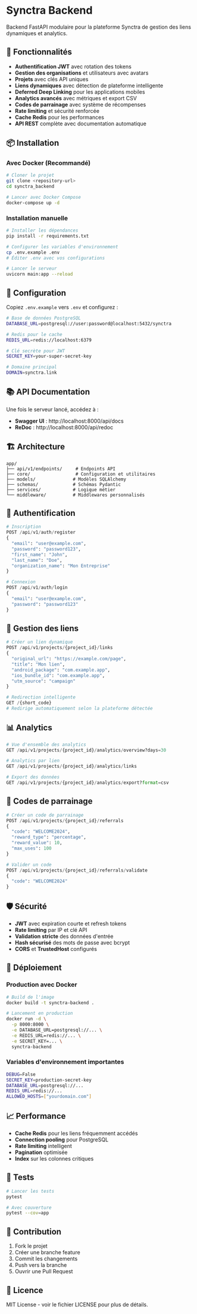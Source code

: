 # Synctra Backend

Backend FastAPI modulaire pour la plateforme Synctra de gestion des liens dynamiques et analytics.

## 🚀 Fonctionnalités

- **Authentification JWT** avec rotation des tokens
- **Gestion des organisations** et utilisateurs avec avatars
- **Projets** avec clés API uniques
- **Liens dynamiques** avec détection de plateforme intelligente
- **Deferred Deep Linking** pour les applications mobiles
- **Analytics avancés** avec métriques et export CSV
- **Codes de parrainage** avec système de récompenses
- **Rate limiting** et sécurité renforcée
- **Cache Redis** pour les performances
- **API REST** complète avec documentation automatique

## 📦 Installation

### Avec Docker (Recommandé)

```bash
# Cloner le projet
git clone <repository-url>
cd synctra_backend

# Lancer avec Docker Compose
docker-compose up -d
```

### Installation manuelle

```bash
# Installer les dépendances
pip install -r requirements.txt

# Configurer les variables d'environnement
cp .env.example .env
# Éditer .env avec vos configurations

# Lancer le serveur
uvicorn main:app --reload
```

## 🔧 Configuration

Copiez `.env.example` vers `.env` et configurez :

```bash
# Base de données PostgreSQL
DATABASE_URL=postgresql://user:password@localhost:5432/synctra

# Redis pour le cache
REDIS_URL=redis://localhost:6379

# Clé secrète pour JWT
SECRET_KEY=your-super-secret-key

# Domaine principal
DOMAIN=synctra.link
```

## 📚 API Documentation

Une fois le serveur lancé, accédez à :
- **Swagger UI** : http://localhost:8000/api/docs
- **ReDoc** : http://localhost:8000/api/redoc

## 🏗️ Architecture

```
app/
├── api/v1/endpoints/     # Endpoints API
├── core/                 # Configuration et utilitaires
├── models/              # Modèles SQLAlchemy
├── schemas/             # Schémas Pydantic
├── services/            # Logique métier
└── middleware/          # Middlewares personnalisés
```

## 🔐 Authentification

```python
# Inscription
POST /api/v1/auth/register
{
  "email": "user@example.com",
  "password": "password123",
  "first_name": "John",
  "last_name": "Doe",
  "organization_name": "Mon Entreprise"
}

# Connexion
POST /api/v1/auth/login
{
  "email": "user@example.com",
  "password": "password123"
}
```

## 🔗 Gestion des liens

```python
# Créer un lien dynamique
POST /api/v1/projects/{project_id}/links
{
  "original_url": "https://example.com/page",
  "title": "Mon lien",
  "android_package": "com.example.app",
  "ios_bundle_id": "com.example.app",
  "utm_source": "campaign"
}

# Redirection intelligente
GET /{short_code}
# Redirige automatiquement selon la plateforme détectée
```

## 📊 Analytics

```python
# Vue d'ensemble des analytics
GET /api/v1/projects/{project_id}/analytics/overview?days=30

# Analytics par lien
GET /api/v1/projects/{project_id}/analytics/links

# Export des données
GET /api/v1/projects/{project_id}/analytics/export?format=csv
```

## 🎯 Codes de parrainage

```python
# Créer un code de parrainage
POST /api/v1/projects/{project_id}/referrals
{
  "code": "WELCOME2024",
  "reward_type": "percentage",
  "reward_value": 10,
  "max_uses": 100
}

# Valider un code
POST /api/v1/projects/{project_id}/referrals/validate
{
  "code": "WELCOME2024"
}
```

## 🛡️ Sécurité

- **JWT** avec expiration courte et refresh tokens
- **Rate limiting** par IP et clé API
- **Validation stricte** des données d'entrée
- **Hash sécurisé** des mots de passe avec bcrypt
- **CORS** et **TrustedHost** configurés

## 🚀 Déploiement

### Production avec Docker

```bash
# Build de l'image
docker build -t synctra-backend .

# Lancement en production
docker run -d \
  -p 8000:8000 \
  -e DATABASE_URL=postgresql://... \
  -e REDIS_URL=redis://... \
  -e SECRET_KEY=... \
  synctra-backend
```

### Variables d'environnement importantes

```bash
DEBUG=False
SECRET_KEY=production-secret-key
DATABASE_URL=postgresql://...
REDIS_URL=redis://...
ALLOWED_HOSTS=["yourdomain.com"]
```

## 📈 Performance

- **Cache Redis** pour les liens fréquemment accédés
- **Connection pooling** pour PostgreSQL
- **Rate limiting** intelligent
- **Pagination** optimisée
- **Index** sur les colonnes critiques

## 🧪 Tests

```bash
# Lancer les tests
pytest

# Avec couverture
pytest --cov=app
```

## 🤝 Contribution

1. Fork le projet
2. Créer une branche feature
3. Commit les changements
4. Push vers la branche
5. Ouvrir une Pull Request

## 📄 Licence

MIT License - voir le fichier LICENSE pour plus de détails.
